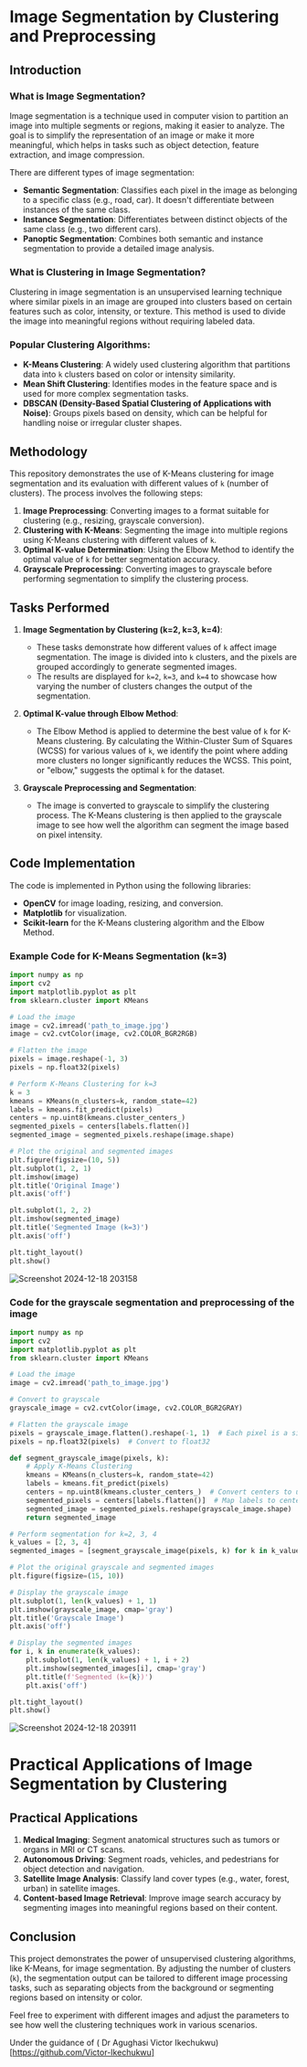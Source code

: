 # Image Segmentation by Clustering and Preprocessing

## Introduction

### What is Image Segmentation?

Image segmentation is a technique used in computer vision to partition an image into multiple segments or regions, making it easier to analyze. The goal is to simplify the representation of an image or make it more meaningful, which helps in tasks such as object detection, feature extraction, and image compression.

There are different types of image segmentation:
- **Semantic Segmentation**: Classifies each pixel in the image as belonging to a specific class (e.g., road, car). It doesn't differentiate between instances of the same class.
- **Instance Segmentation**: Differentiates between distinct objects of the same class (e.g., two different cars).
- **Panoptic Segmentation**: Combines both semantic and instance segmentation to provide a detailed image analysis.

### What is Clustering in Image Segmentation?

Clustering in image segmentation is an unsupervised learning technique where similar pixels in an image are grouped into clusters based on certain features such as color, intensity, or texture. This method is used to divide the image into meaningful regions without requiring labeled data.

### Popular Clustering Algorithms:
- **K-Means Clustering**: A widely used clustering algorithm that partitions data into `k` clusters based on color or intensity similarity.
- **Mean Shift Clustering**: Identifies modes in the feature space and is used for more complex segmentation tasks.
- **DBSCAN (Density-Based Spatial Clustering of Applications with Noise)**: Groups pixels based on density, which can be helpful for handling noise or irregular cluster shapes.

## Methodology

This repository demonstrates the use of K-Means clustering for image segmentation and its evaluation with different values of `k` (number of clusters). The process involves the following steps:

1. **Image Preprocessing**: Converting images to a format suitable for clustering (e.g., resizing, grayscale conversion).
2. **Clustering with K-Means**: Segmenting the image into multiple regions using K-Means clustering with different values of `k`.
3. **Optimal K-value Determination**: Using the Elbow Method to identify the optimal value of `k` for better segmentation accuracy.
4. **Grayscale Preprocessing**: Converting images to grayscale before performing segmentation to simplify the clustering process.

## Tasks Performed

1. **Image Segmentation by Clustering (k=2, k=3, k=4)**:
   - These tasks demonstrate how different values of `k` affect image segmentation. The image is divided into `k` clusters, and the pixels are grouped accordingly to generate segmented images.
   - The results are displayed for `k=2`, `k=3`, and `k=4` to showcase how varying the number of clusters changes the output of the segmentation.

2. **Optimal K-value through Elbow Method**:
   - The Elbow Method is applied to determine the best value of `k` for K-Means clustering. By calculating the Within-Cluster Sum of Squares (WCSS) for various values of `k`, we identify the point where adding more clusters no longer significantly reduces the WCSS. This point, or "elbow," suggests the optimal `k` for the dataset.

3. **Grayscale Preprocessing and Segmentation**:
   - The image is converted to grayscale to simplify the clustering process. The K-Means clustering is then applied to the grayscale image to see how well the algorithm can segment the image based on pixel intensity.

## Code Implementation

The code is implemented in Python using the following libraries:
- **OpenCV** for image loading, resizing, and conversion.
- **Matplotlib** for visualization.
- **Scikit-learn** for the K-Means clustering algorithm and the Elbow Method.

### Example Code for K-Means Segmentation (k=3)
```python
import numpy as np
import cv2
import matplotlib.pyplot as plt
from sklearn.cluster import KMeans

# Load the image
image = cv2.imread('path_to_image.jpg')  
image = cv2.cvtColor(image, cv2.COLOR_BGR2RGB)

# Flatten the image
pixels = image.reshape(-1, 3)  
pixels = np.float32(pixels)  

# Perform K-Means Clustering for k=3
k = 3
kmeans = KMeans(n_clusters=k, random_state=42)
labels = kmeans.fit_predict(pixels)
centers = np.uint8(kmeans.cluster_centers_)  
segmented_pixels = centers[labels.flatten()]  
segmented_image = segmented_pixels.reshape(image.shape)  

# Plot the original and segmented images
plt.figure(figsize=(10, 5))
plt.subplot(1, 2, 1)
plt.imshow(image)
plt.title('Original Image')
plt.axis('off')

plt.subplot(1, 2, 2)
plt.imshow(segmented_image)
plt.title('Segmented Image (k=3)')
plt.axis('off')

plt.tight_layout()
plt.show()

```
![Screenshot 2024-12-18 203158](https://github.com/user-attachments/assets/cdc7c5f3-0c3d-4736-915b-728c8e00e515)

### Code for the grayscale segmentation and preprocessing of the image
```python
import numpy as np
import cv2
import matplotlib.pyplot as plt
from sklearn.cluster import KMeans

# Load the image
image = cv2.imread('path_to_image.jpg')  

# Convert to grayscale
grayscale_image = cv2.cvtColor(image, cv2.COLOR_BGR2GRAY)

# Flatten the grayscale image
pixels = grayscale_image.flatten().reshape(-1, 1)  # Each pixel is a single intensity value
pixels = np.float32(pixels)  # Convert to float32

def segment_grayscale_image(pixels, k):
    # Apply K-Means Clustering
    kmeans = KMeans(n_clusters=k, random_state=42)
    labels = kmeans.fit_predict(pixels)
    centers = np.uint8(kmeans.cluster_centers_)  # Convert centers to uint8
    segmented_pixels = centers[labels.flatten()]  # Map labels to center values
    segmented_image = segmented_pixels.reshape(grayscale_image.shape)  # Reshape to original image dimensions
    return segmented_image

# Perform segmentation for k=2, 3, 4
k_values = [2, 3, 4]
segmented_images = [segment_grayscale_image(pixels, k) for k in k_values]

# Plot the original grayscale and segmented images
plt.figure(figsize=(15, 10))

# Display the grayscale image
plt.subplot(1, len(k_values) + 1, 1)
plt.imshow(grayscale_image, cmap='gray')
plt.title('Grayscale Image')
plt.axis('off')

# Display the segmented images
for i, k in enumerate(k_values):
    plt.subplot(1, len(k_values) + 1, i + 2)
    plt.imshow(segmented_images[i], cmap='gray')
    plt.title(f'Segmented (k={k})')
    plt.axis('off')

plt.tight_layout()
plt.show()
```
![Screenshot 2024-12-18 203911](https://github.com/user-attachments/assets/307149a6-82e0-450a-a9b2-c5528c949de5)



# Practical Applications of Image Segmentation by Clustering

## Practical Applications

1. **Medical Imaging**: Segment anatomical structures such as tumors or organs in MRI or CT scans.
2. **Autonomous Driving**: Segment roads, vehicles, and pedestrians for object detection and navigation.
3. **Satellite Image Analysis**: Classify land cover types (e.g., water, forest, urban) in satellite images.
4. **Content-based Image Retrieval**: Improve image search accuracy by segmenting images into meaningful regions based on their content.

## Conclusion

This project demonstrates the power of unsupervised clustering algorithms, like K-Means, for image segmentation. By adjusting the number of clusters (`k`), the segmentation output can be tailored to different image processing tasks, such as separating objects from the background or segmenting regions based on intensity or color.

Feel free to experiment with different images and adjust the parameters to see how well the clustering techniques work in various scenarios.

Under the guidance of ( Dr Agughasi Victor Ikechukwu)[https://github.com/Victor-Ikechukwu]
